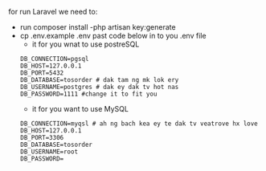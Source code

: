 for run Laravel we need to: 
- run composer install
-php artisan key:generate
- cp .env.example .env
past code below in to you .env file
	+ it for you wnat to use postreSQL
	```
	DB_CONNECTION=pgsql
	DB_HOST=127.0.0.1
	DB_PORT=5432
	DB_DATABASE=tosorder # dak tam ng mk lok ery
	DB_USERNAME=postgres # dak ey dak tv hot nas 
	DB_PASSWORD=1111 #change it to fit you 
	```
	+ it for you want to use MySQL 
	```
	DB_CONNECTION=myqsl # ah ng bach kea ey te dak tv veatrove hx love 
	DB_HOST=127.0.0.1
	DB_PORT=3306
	DB_DATABASE=tosorder
	DB_USERNAME=root
	DB_PASSWORD=	  
	```
